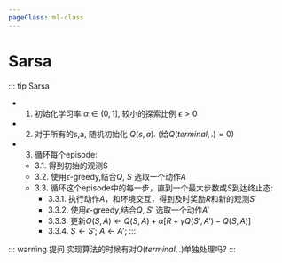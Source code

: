 ```yaml
---
pageClass: ml-class
---
```

# Sarsa
::: tip Sarsa
- 1. 初始化学习率 $\alpha \in (0,1]$, 较小的探索比例 $\epsilon > 0$ 
- 2. 对于所有的s,a, 随机初始化 $Q(s,a)$. (给$Q(terminal, .) = 0$)

- 3. 循环每个episode:
    - 3.1. 得到初始的观测S
    - 3.2. 使用$\epsilon$-greedy,结合$Q$, $S$ 选取一个动作$A$
    - 3.3. 循环这个episode中的每一步，直到一个最大步数或$S$到达终止态:
        - 3.3.1. 执行动作$A$，和环境交互，得到及时奖励$R$和新的观测$S'$
        - 3.3.2. 使用$\epsilon$-greedy,结合$Q$, $S'$ 选取一个动作$A'$
        - 3.3.3. 更新$Q(S,A) \leftarrow Q(S,A) + \alpha [R + \gamma Q(S',A') - Q(S,A)]$
        - 3.3.4. $S \leftarrow S'$; $A \leftarrow A'$;
:::

::: warning 提问
实现算法的时候有对$Q(terminal,.)$单独处理吗?
:::


<Livere/>
